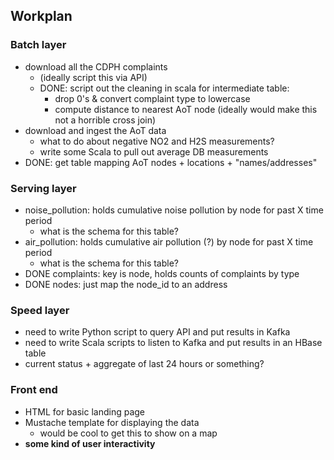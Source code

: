 ## Workplan

### Batch layer
- download all the CDPH complaints
    - (ideally script this via API)
    - DONE: script out the cleaning in scala for intermediate table: 
        - drop 0's & convert complaint type to lowercase
        - compute distance to nearest AoT node (ideally would make this not a horrible cross join)
- download and ingest the AoT data
    - what to do about negative NO2 and H2S measurements?
    - write some Scala to pull out average DB measurements
- DONE: get table mapping AoT nodes + locations + "names/addresses"

### Serving layer
- noise_pollution: holds cumulative noise pollution by node for past X time period
    - what is the schema for this table?
- air_pollution: holds cumulative air pollution (?) by node for past X time period
    - what is the schema for this table?
- DONE complaints: key is node, holds counts of complaints by type
- DONE nodes: just map the node_id to an address


### Speed layer
- need to write Python script to query API and put results in Kafka
- need to write Scala scripts to listen to Kafka and put results in an HBase table
- current status + aggregate of last 24 hours or something?

### Front end
- HTML for basic landing page
- Mustache template for displaying the data
    - would be cool to get this to show on a map
- **some kind of user interactivity**